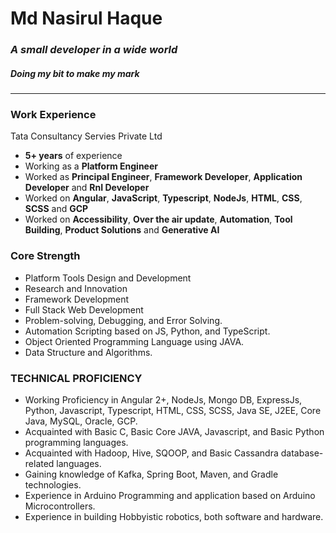 # Md Nasirul Haque
### _A small developer in a wide world_
##### _Doing my bit to make my mark_
---
### **Work Experience**
Tata Consultancy Servies Private Ltd
* **5+ years** of experience
* Working as a **Platform Engineer**
* Worked as **Principal Engineer**, **Framework Developer**, **Application Developer** and **RnI Developer**
* Worked on **Angular**, **JavaScript**, **Typescript**, **NodeJs**, **HTML**, **CSS**, **SCSS** and **GCP**
* Worked on **Accessibility**, **Over the air update**, **Automation**, **Tool Building**, **Product Solutions** and **Generative AI**

### **Core Strength**
* Platform Tools Design and Development
* Research and Innovation
* Framework Development
* Full Stack Web Development
* Problem-solving, Debugging, and Error Solving.
* Automation Scripting based on JS, Python, and TypeScript.
* Object Oriented Programming Language using JAVA.
* Data Structure and Algorithms.

### **TECHNICAL PROFICIENCY**
* 	Working Proficiency in Angular 2+, NodeJs, Mongo DB, ExpressJs, Python, Javascript, Typescript, HTML, CSS, SCSS, Java SE, J2EE, Core Java, MySQL, Oracle, GCP.
* 	Acquainted with Basic C, Basic Core JAVA, Javascript, and Basic Python programming languages.
* 	Acquainted with Hadoop, Hive, SQOOP, and Basic Cassandra database-related languages.
* 	Gaining knowledge of Kafka, Spring Boot, Maven, and Gradle technologies.
* 	Experience in Arduino Programming and application based on Arduino Microcontrollers.
* 	Experience in building Hobbyistic robotics, both software and hardware.
